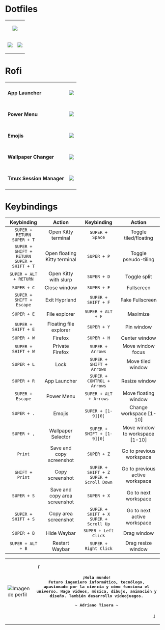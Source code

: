 # Dotfiles

<table>
  <tr>
    <td colspan="2">
      <div align="justify">
        <p align="center">
          <samp>
            <b>
              <img src="https://github.com/Axenide/Dotfiles/assets/66109459/065b8c44-973f-4c43-be58-6b389d0a05c0">
            </b>
          </samp>
        </p>
      </div>
    </td>
  </tr>
  <tr>
    <td colspan="1">
      <div align="justify">
        <p align="center">
          <samp>
            <b>
              <img src="https://github.com/Axenide/Dotfiles/assets/66109459/7b0a447f-14aa-4dce-a2db-34b0feb6a760">
            </b>
          </samp>
        </p>
      </div>
    </td>
    <td colspan="1">
      <div align="justify">
        <p align="center">
          <samp>
            <b>
              <img src="https://github.com/Axenide/Dotfiles/assets/66109459/8cee6183-7484-4e8f-a79a-768967ae26f0">
            </b>
          </samp>
        </p>
      </div>
    </td>
</table>

# Rofi

<table>
  <tr>
    <td><h4>App Launcher</h4></td>
    <td><img src="https://github.com/Axenide/Dotfiles/assets/66109459/4384e90c-621d-4705-b68a-ba2970a86325"></td>
  </tr>
  <tr>
    <td><h4>Power Menu</h4></td>
    <td><img src="https://github.com/Axenide/Dotfiles/assets/66109459/aa7b0f3e-4715-4c15-9cd2-3521d89a5b96"></td>
  </tr>
  <tr>
    <td><h4>Emojis</h4></td>
    <td><img src="https://github.com/Axenide/Dotfiles/assets/66109459/6199c94b-8e49-4e1c-bb0b-21d93c865cd0"></td>
  </tr>
  <tr>
    <td><h4>Wallpaper Changer</h4></td>
    <td><img src="https://github.com/Axenide/Dotfiles/assets/66109459/d4ba1aa2-6665-48c4-89bb-ed8d4aa0372f"></td>
  </tr>
  <tr>
    <td><h4>Tmux Session Manager</h4></td>
    <td><img src="https://github.com/Axenide/Dotfiles/assets/66109459/21233a27-a145-4692-b732-2ded7588a618"></td>
  </tr>
</table>


# Keybindings
|                    Keybinding                   |             Action            |                  Keybinding                  |              Action             |
|:-----------------------------------------------:|:-----------------------------:|:--------------------------------------------:|:-------------------------------:|
|         `SUPER + RETURN`<br>`SUPER + T`         |      Open Kitty terminal      |                `SUPER + Space`               |      Toggle tiled/floating      |
| `SUPER + SHIFT + RETURN`<br>`SUPER + SHIFT + T` |  Open floating Kitty terminal |                  `SUPER + P`                 |       Toggle pseudo-tiling      |
|              `SUPER + ALT + RETURN`             |     Open Kitty with slurp     |                  `SUPER + D`                 |           Toggle split          |
|                   `SUPER + C`                   |          Close window         |                  `SUPER + F`                 |            Fullscreen           |
|             `SUPER + SHIFT + Escape`            |         Exit Hyprland         |              `SUPER + SHIFT + F`             |         Fake Fullscreen         |
|                   `SUPER + E`                   |         File explorer         |               `SUPER + ALT + F`              |             Maximize            |
|               `SUPER + SHIFT + E`               |     Floating file explorer    |                  `SUPER + Y`                 |            Pin window           |
|                   `SUPER + W`                   |            Firefox            |                  `SUPER + H`                 |          Center window          |
|               `SUPER + SHIFT + W`               |        Private Firefox        |               `SUPER + Arrows`               |        Move window focus        |
|                   `SUPER + L`                   |              Lock             |           `SUPER + SHIFT + Arrows`           |        Move tiled window        |
|                   `SUPER + R`                   |          App Launcher         |          `SUPER + CONTROL + Arrows`          |          Resize window          |
|                 `SUPER + Escape`                |           Power Menu          |            `SUPER + ALT + Arrows`            |       Move floating window      |
|                   `SUPER + .`                   |             Emojis            |              `SUPER + [1-9][0]`              |     Change workspace [1-10]     |
|                   `SUPER + ,`                   |       Wallpaper Selector      |          `SUPER + SHIFT + [1-9][0]`          | Move window to workspace [1-10] |
|                     `Print`                     |    Save and copy screenshot   |                  `SUPER + Z`                 |     Go to previous workspace    |
|                 `SHIFT + Print`                 |        Copy screenshot        | `SUPER + SHIFT + Z`<br>`SUPER + Scroll Down` | Go to previous active workspace |
|                   `SUPER + S`                   | Save and copy area screenshot |                  `SUPER + X`                 |       Go to next workspace      |
|               `SUPER + SHIFT + S`               |      Copy area screenshot     |  `SUPER + SHIFT + X`<br>`SUPER + Scroll Up`  |   Go to next active workspace   |
|                   `SUPER + B`                   |          Hide Waybar          |             `SUPER + Left Click`             |           Drag window           |
|                `SUPER + ALT + B`                |         Restart Waybar        |             `SUPER + Right Click`            |        Drag resize window       |

<!-- Axenide GitHub Profile -->
<table>
  <tr>
    <!-- Columna de la imagen -->
    <td>
      <img src="https://images.weserv.nl/?url=https://avatars.githubusercontent.com/u/66109459?v=latest&h=512&w=512&fit=cover&mask=circle&maxage=1s" alt="Imagen de perfil">
    </td>
    <!-- Columna del contenido -->
    <td>
      <div align="justify">
        <!-- Profile -->
        <p align="left"><strong><samp>「</samp></strong></p>
        <p align="center">
          <samp>
            <b>
              ¡Hola mundo!
              <br>
              Futuro ingeniero informático, tecnólogo, apasionado por la ciencia y cómo funciona el universo. Hago videos, música, dibujo, animación y diseño. También desarrollo videojuegos.
            </b>
            <br>
            <br>
            <b>
              ~ Adriano Tisera ~
            </b>
          </samp>
        </p>
        <p align="right"><strong><samp>」</samp></strong></p>
      </div>
    </td>
  </tr>
</table>

